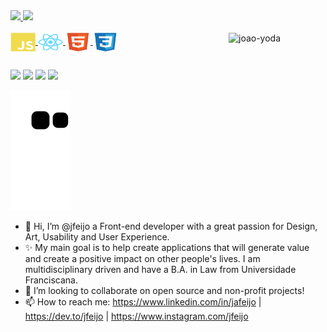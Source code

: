 <div>
  <a href="https://github.com/jfeijo">
  <img height="180em" src="https://github-readme-stats.vercel.app/api?username=jfeijo&show_icons=true&theme=highcontrast&include_all_commits=true&count_private=true"/>
  <img height="180em" src="https://github-readme-stats.vercel.app/api/top-langs/?username=jfeijo&layout=compact&langs_count=7&theme=highcontrast"/>
</div>
<div style="display: inline_block"><br>
  <img align="center" alt="joao-Js" height="30" width="40" src="https://raw.githubusercontent.com/devicons/devicon/master/icons/javascript/javascript-plain.svg">
  <img align="center" alt="joao-React" height="30" width="40" src="https://raw.githubusercontent.com/devicons/devicon/master/icons/react/react-original.svg">
  <img align="center" alt="joao-HTML" height="30" width="40" src="https://raw.githubusercontent.com/devicons/devicon/master/icons/html5/html5-original.svg">
  <img align="center" alt="joao-CSS" height="30" width="40" src="https://raw.githubusercontent.com/devicons/devicon/master/icons/css3/css3-original.svg">
  <img align="right" alt="joao-yoda" height="135" width="155" src="https://c.tenor.com/0CnM-GDoBhsAAAAd/baby-yoda-yoda.gif">
</div>
  
  ##
 
<div> 
  <a href="https://www.youtube.com/user/jafeijo" target="_blank"><img src="https://img.shields.io/badge/YouTube-FF0000?style=for-the-badge&logo=youtube&logoColor=white" target="_blank"></a>
  <a href="https://instagram.com/jfeijo" target="_blank"><img src="https://img.shields.io/badge/-Instagram-%23E4405F?style=for-the-badge&logo=instagram&logoColor=white" target="_blank"></a>
  <a href = "mailto:joaoantoniofeijo@gmail.com"><img src="https://img.shields.io/badge/-Gmail-%23333?style=for-the-badge&logo=gmail&logoColor=white" target="_blank"></a>
  <a href="https://www.linkedin.com/in/jafeijo" target="_blank"><img src="https://img.shields.io/badge/-LinkedIn-%230077B5?style=for-the-badge&logo=linkedin&logoColor=white" target="_blank"></a> 
 
  ![Snake animation](https://github.com/rafaballerini/rafaballerini/blob/output/github-contribution-grid-snake.svg)
 
</div>


- 👋 Hi, I’m @jfeijo a Front-end developer with a great passion for Design, Art, Usability and User Experience. 
- ✨ My main goal is to help create applications that will generate value and create a positive impact on other people's lives. I am multidisciplinary driven and have a B.A. in Law from Universidade Franciscana.
- 💞️ I’m looking to collaborate on open source and non-profit projects!
- 📫 How to reach me: https://www.linkedin.com/in/jafeijo | https://dev.to/jfeijo | https://www.instagram.com/jfeijo

<!---
jfeijo/jfeijo is a ✨ special ✨ repository because its `README.md` (this file) appears on your GitHub profile.
You can click the Preview link to take a look at your changes.
--->
